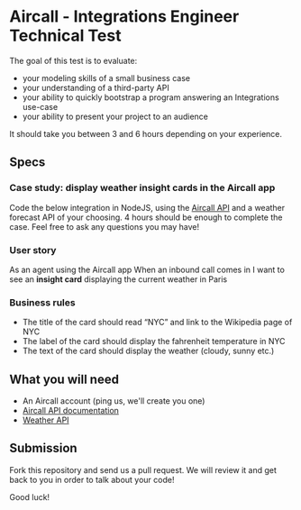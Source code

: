 # Aircall - Integrations Engineer Technical Test

The goal of this test is to evaluate:
- your modeling skills of a small business case
- your understanding of a third-party API
- your ability to quickly bootstrap a program answering an Integrations use-case
- your ability to present your project to an audience

It should take you between 3 and 6 hours depending on your experience.

## Specs
### Case study: display weather insight cards in the Aircall app
Code the below integration in NodeJS, using the [Aircall API](https://developer.aircall.io/api-references/) and a weather forecast API of your choosing. 4 hours should be enough to complete the case. Feel free to ask any questions you may have!

### User story
As an agent using the Aircall app
When an inbound call comes in
I want to see an **insight card** displaying the current weather in Paris

### Business rules
- The title of the card should read “NYC” and link to the Wikipedia page of NYC
- The label of the card should display the fahrenheit temperature in NYC
- The text of the card should display the weather (cloudy, sunny etc.)

## What you will need
- An Aircall account (ping us, we'll create you one)
- [Aircall API documentation](https://developer.aircall.io/api-references/)
- [Weather API](https://rapidapi.com/search/weather)

## Submission
Fork this repository and send us a pull request. We will review it and get back to you in order to talk about your code!

Good luck!
